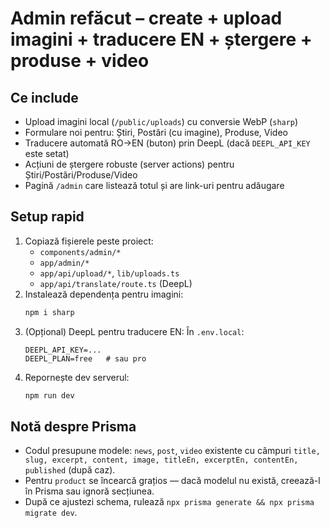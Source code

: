 # Admin refăcut – create + upload imagini + traducere EN + ștergere + produse + video

## Ce include
- Upload imagini local (`/public/uploads`) cu conversie WebP (`sharp`)
- Formulare noi pentru: Știri, Postări (cu imagine), Produse, Video
- Traducere automată RO→EN (buton) prin DeepL (dacă `DEEPL_API_KEY` este setat)
- Acțiuni de ștergere robuste (server actions) pentru Știri/Postări/Produse/Video
- Pagină `/admin` care listează totul și are link-uri pentru adăugare

## Setup rapid
1. Copiază fișierele peste proiect:
   - `components/admin/*`
   - `app/admin/*`
   - `app/api/upload/*`, `lib/uploads.ts`
   - `app/api/translate/route.ts` (DeepL)
2. Instalează dependența pentru imagini:
   ```bash
   npm i sharp
   ```
3. (Opțional) DeepL pentru traducere EN:
   În `.env.local`:
   ```
   DEEPL_API_KEY=...
   DEEPL_PLAN=free   # sau pro
   ```
4. Repornește dev serverul:
   ```bash
   npm run dev
   ```

## Notă despre Prisma
- Codul presupune modele: `news`, `post`, `video` existente cu câmpuri `title, slug, excerpt, content, image, titleEn, excerptEn, contentEn, published` (după caz).
- Pentru `product` se încearcă grațios — dacă modelul nu există, creează-l în Prisma sau ignoră secțiunea.
- După ce ajustezi schema, rulează `npx prisma generate && npx prisma migrate dev`.
